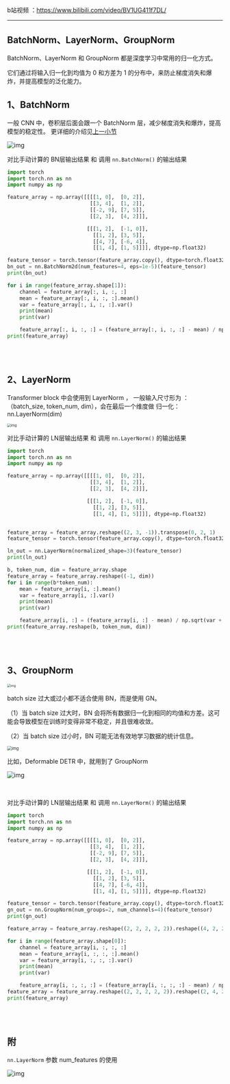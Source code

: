 b站视频 ：https://www.bilibili.com/video/BV1UG411f7DL/

----



## BatchNorm、LayerNorm、GroupNorm <!-- {docsify-ignore} -->

BatchNorm、LayerNorm 和 GroupNorm 都是深度学习中常用的归一化方式。

它们通过将输入归一化到均值为 0 和方差为 1 的分布中，来防止梯度消失和爆炸，并提高模型的泛化能力。 



## 1、BatchNorm
一般 CNN 中，卷积层后面会跟一个 BatchNorm 层，减少梯度消失和爆炸，提高模型的稳定性。 更详细的介绍见[上一小节](/1_网络搭建/3_BatchNorm.md)

<img src="https://p.ipic.vip/e7rrj9.jpg" alt="img"  />

<br />



对比手动计算的 BN层输出结果 和 调用 `nn.BatchNorm()`  的输出结果

```python
import torch
import torch.nn as nn
import numpy as np

feature_array = np.array([[[[1, 0],  [0, 2]],
                           [[3, 4],  [1, 2]],
                           [[-2, 9], [7, 5]],
                           [[2, 3],  [4, 2]]],

                          [[[1, 2],  [-1, 0]],
                            [[1, 2], [3, 5]],
                            [[4, 7], [-6, 4]],
                            [[1, 4], [1, 5]]]], dtype=np.float32)

feature_tensor = torch.tensor(feature_array.copy(), dtype=torch.float32)
bn_out = nn.BatchNorm2d(num_features=4, eps=1e-5)(feature_tensor)
print(bn_out)

for i in range(feature_array.shape[1]):
    channel = feature_array[:, i, :, :]
    mean = feature_array[:, i, :, :].mean()
    var = feature_array[:, i, :, :].var()
    print(mean)
    print(var)

    feature_array[:, i, :, :] = (feature_array[:, i, :, :] - mean) / np.sqrt(var + 1e-5)
print(feature_array) 
```

<br />

<br />

## 2、LayerNorm
Transformer block 中会使用到 LayerNorm ， 一般输入尺寸形为 ：（batch_size, token_num, dim），会在最后一个维度做 归一化： nn.LayerNorm(dim) 



<img src="https://p.ipic.vip/mr3de4.jpg" alt="img" style="zoom:55%;" />



对比手动计算的 LN层输出结果 和 调用 `nn.LayerNorm()`  的输出结果

```python
import torch
import torch.nn as nn
import numpy as np

feature_array = np.array([[[[1, 0],  [0, 2]],
                           [[3, 4],  [1, 2]],
                           [[2, 3],  [4, 2]]],

                          [[[1, 2],  [-1, 0]],
                            [[1, 2], [3, 5]],
                            [[1, 4], [1, 5]]]], dtype=np.float32)


feature_array = feature_array.reshape((2, 3, -1)).transpose(0, 2, 1)
feature_tensor = torch.tensor(feature_array.copy(), dtype=torch.float32)

ln_out = nn.LayerNorm(normalized_shape=3)(feature_tensor)
print(ln_out)

b, token_num, dim = feature_array.shape
feature_array = feature_array.reshape((-1, dim))
for i in range(b*token_num):
    mean = feature_array[i, :].mean()
    var = feature_array[i, :].var()
    print(mean)
    print(var)

    feature_array[i, :] = (feature_array[i, :] - mean) / np.sqrt(var + 1e-5)
print(feature_array.reshape(b, token_num, dim))
```



<br />

<br />

## 3、GroupNorm

<img src="https://p.ipic.vip/kua15n.jpg" alt="img" style="zoom:50%;" />

batch size 过大或过小都不适合使用 BN，而是使用 GN。

（1）当 batch size 过大时，BN 会将所有数据归一化到相同的均值和方差。这可能会导致模型在训练时变得非常不稳定，并且很难收敛。

（2）当 batch size 过小时，BN 可能无法有效地学习数据的统计信息。



<img src="https://p.ipic.vip/4k68tf.jpg" alt="img" style="zoom:67%;" />



  比如，Deformable DETR 中，就用到了 GroupNorm 

![img](https://p.ipic.vip/9m1h76.jpg)



<br />

对比手动计算的 LN层输出结果 和 调用 `nn.LayerNorm()` 的输出结果

```python
import torch
import torch.nn as nn
import numpy as np

feature_array = np.array([[[[1, 0],  [0, 2]],
                           [[3, 4],  [1, 2]],
                           [[-2, 9], [7, 5]],
                           [[2, 3],  [4, 2]]],

                          [[[1, 2],  [-1, 0]],
                            [[1, 2], [3, 5]],
                            [[4, 7], [-6, 4]],
                            [[1, 4], [1, 5]]]], dtype=np.float32)

feature_tensor = torch.tensor(feature_array.copy(), dtype=torch.float32)
gn_out = nn.GroupNorm(num_groups=2, num_channels=4)(feature_tensor)
print(gn_out)

feature_array = feature_array.reshape((2, 2, 2, 2, 2)).reshape((4, 2, 2, 2))

for i in range(feature_array.shape[0]):
    channel = feature_array[i, :, :, :]
    mean = feature_array[i, :, :, :].mean()
    var = feature_array[i, :, :, :].var()
    print(mean)
    print(var)

    feature_array[i, :, :, :] = (feature_array[i, :, :, :] - mean) / np.sqrt(var + 1e-5)
feature_array = feature_array.reshape((2, 2, 2, 2, 2)).reshape((2, 4, 2, 2))
print(feature_array)
```

<br />

<br />

## 附

`nn.LayerNorm` 参数 num_features 的使用 

![img](https://p.ipic.vip/cfv8gd.jpg)








